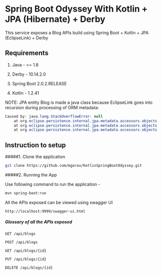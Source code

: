 # Spring Boot Odyssey With Kotlin + JPA (Hibernate) + Derby

This service exposes a Blog APIs build using Spring Boot + Kotlin + JPA (EclipseLink) + Derby

## Requirements

1. Java - >= 1.8

2. Derby - 10.14.2.0

3. Spring Boot 2.0.2.RELEASE

4. Kotlin - 1.2.41

NOTE: JPA entity Blog is made a java class because EclipseLink goes into recursion during processing of ORM metadata:

```java
Caused by: java.lang.StackOverflowError: null
	at org.eclipse.persistence.internal.jpa.metadata.accessors.objects.MetadataAsmFactory.getMetadataClass(MetadataAsmFactory.java:152) ~[org.eclipse.persistence.jpa-2.7.1.jar!/:na]
	at org.eclipse.persistence.internal.jpa.metadata.accessors.objects.MetadataAsmFactory.getMetadataClass(MetadataAsmFactory.java:140) ~[org.eclipse.persistence.jpa-2.7.1.jar!/:na]
	at org.eclipse.persistence.internal.jpa.metadata.accessors.objects.MetadataAnnotatedElement.getAnnotation(MetadataAnnotatedElement.java:215) ~[org.eclipse.persistence.jpa-2.7.1.jar!/:na]
```

## Instruction to setup

#####1. Clone the application

```bash
git clone https://github.com/mgorav/KotlinSpringBootOdyssey.git
```


#####2. Running the App

Use following command to run the application -

```bash
mvn spring-boot:run
```

All the APIs exposed can be viewed using swagger UI

```
http://localhost:9999/swagger-ui.html
```

##### Glossary of all the APIs exposed



    GET /api/blogs
    
    POST /api/blogs
    
    GET /api/blogs/{id}
    
    PUT /api/blogs/{id}
    
    DELETE /api/blogs/{id}

